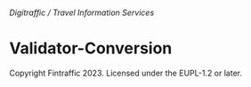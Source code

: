 ###### Digitraffic / Travel Information Services

# Validator-Conversion

Copyright Fintraffic 2023. Licensed under the EUPL-1.2 or later.
